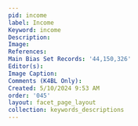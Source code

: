 ```yaml
---
pid: income
label: Income
Keyword: income
Description: 
Image: 
References: 
Main Bias Set Records: '44,150,326'
Editor(s): 
Image Caption: 
Comments (K4BL Only): 
Created: 5/10/2024 9:53 AM
order: '045'
layout: facet_page_layout
collection: keywords_descriptions
---
```

